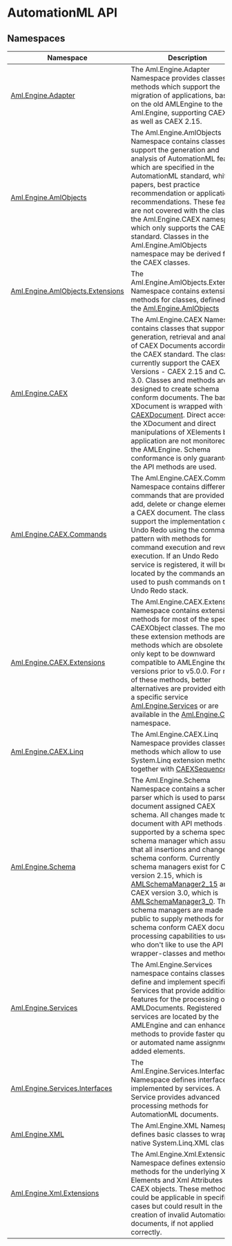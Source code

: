 AutomationML API
================


Namespaces
----------

Namespace                             | Description                                                                                                                                                                                                                                                                                                                                                                                                                                                                                                                                                                                                                     
------------------------------------- | ------------------------------------------------------------------------------------------------------------------------------------------------------------------------------------------------------------------------------------------------------------------------------------------------------------------------------------------------------------------------------------------------------------------------------------------------------------------------------------------------------------------------------------------------------------------------------------------------------------------------------- 
[Aml.Engine.Adapter][1]               | The Aml.Engine.Adapter Namespace provides classes and methods which support the migration of applications, based on the old AMLEngine to the new Aml.Engine, supporting CAEX 3.0 as well as CAEX 2.15.                                                                                                                                                                                                                                                                                                                                                                                                                          
[Aml.Engine.AmlObjects][2]            | The Aml.Engine.AmlObjects Namespace contains classes that support the generation and analysis of AutomationML features which are specified in the AutomationML standard, white-papers, best practice recommendation or application recommendations. These features are not covered with the classes in the Aml.Engine.CAEX namespace, which only supports the CAEX standard. Classes in the Aml.Engine.AmlObjects namespace may be derived from the CAEX classes.                                                                                                                                                               
[Aml.Engine.AmlObjects.Extensions][3] | The Aml.Engine.AmlObjects.Extensions Namespace contains extension methods for classes, defined in the [Aml.Engine.AmlObjects][2]                                                                                                                                                                                                                                                                                                                                                                                                                                                                                                
[Aml.Engine.CAEX][4]                  | The Aml.Engine.CAEX Namespace contains classes that support the generation, retrieval and analysis of CAEX Documents according to the CAEX standard. The classes currently support the CAEX Versions - CAEX 2.15 and CAEX 3.0. Classes and methods are designed to create schema conform documents. The basic XDocument is wrapped with the [CAEXDocument][5]. Direct access to the XDocument and direct manipulations of XElements by an application are not monitored by the AMLEngine. Schema conformance is only guaranteed if the API methods are used.                                                                    
[Aml.Engine.CAEX.Commands][6]         | The Aml.Engine.CAEX.Commands Namespace contains different commands that are provided to add, delete or change elements in a CAEX document. The classes support the implementation of Undo Redo using the command pattern with methods for command execution and reverse execution. If an Undo Redo service is registered, it will be located by the commands and used to push commands on the Undo Redo stack.                                                                                                                                                                                                                  
[Aml.Engine.CAEX.Extensions][7]       | The Aml.Engine.CAEX.Extensions Namespace contains extension methods for most of the specific CAEXObject classes. The most of these extension methods are methods which are obsolete and only kept to be downward compatible to AMLEngine the versions prior to v5.0.0. For most of these methods, better alternatives are provided either via a specific service [Aml.Engine.Services][8] or are available in the [Aml.Engine.CAEX][4] namespace.                                                                                                                                                                               
[Aml.Engine.CAEX.Linq][9]             | The Aml.Engine.CAEX.Linq Namespace provides classes and methods which allow to use System.Linq extension methods together with [CAEXSequence&lt;T>][10].                                                                                                                                                                                                                                                                                                                                                                                                                                                                        
[Aml.Engine.Schema][11]               | The Aml.Engine.Schema Namespace contains a schema parser which is used to parse the document assigned CAEX schema. All changes made to a document with API methods are supported by a schema specific schema manager which assures, that all insertions and changes are schema conform. Currently schema managers exist for CAEX version 2.15, which is [AMLSchemaManager2_15][12] and CAEX version 3.0, which is [AMLSchemaManager3_0][13]. The schema managers are made public to supply methods for schema conform CAEX document processing capabilities to users who don't like to use the API wrapper-classes and methods. 
[Aml.Engine.Services][8]              | The Aml.Engine.Services namespace contains classes that define and implement specific Services that provide additional features for the processing of AMLDocuments. Registered services are located by the AMLEngine and can enhance API methods to provide faster queries or automated name assignment to added elements.                                                                                                                                                                                                                                                                                                      
[Aml.Engine.Services.Interfaces][14]  | The Aml.Engine.Services.Interfaces Namespace defines interfaces implemented by services. A Service provides advanced processing methods for AutomationML documents.                                                                                                                                                                                                                                                                                                                                                                                                                                                             
[Aml.Engine.XML][15]                  | The Aml.Engine.XML Namespace defines basic classes to wrap native System.Linq.XML classes                                                                                                                                                                                                                                                                                                                                                                                                                                                                                                                                       
[Aml.Engine.Xml.Extensions][16]       | The Aml.Engine.Xml.Extensions Namespace defines extensions methods for the underlying Xml Elements and Xml Attributes of the CAEX objects. These methods could be applicable in specific use cases but could result in the creation of invalid AutomationML documents, if not applied correctly.                                                                                                                                                                                                                                                                                                                                

[1]: Aml.Engine.Adapter/README.md
[2]: Aml.Engine.AmlObjects/README.md
[3]: Aml.Engine.AmlObjects.Extensions/README.md
[4]: Aml.Engine.CAEX/README.md
[5]: Aml.Engine.CAEX/CAEXDocument/README.md
[6]: Aml.Engine.CAEX.Commands/README.md
[7]: Aml.Engine.CAEX.Extensions/README.md
[8]: Aml.Engine.Services/README.md
[9]: Aml.Engine.CAEX.Linq/README.md
[10]: Aml.Engine.CAEX/CAEXSequence_1/README.md
[11]: Aml.Engine.Schema/README.md
[12]: Aml.Engine.Schema/AMLSchemaManager2_15/README.md
[13]: Aml.Engine.Schema/AMLSchemaManager3_0/README.md
[14]: Aml.Engine.Services.Interfaces/README.md
[15]: Aml.Engine.XML/README.md
[16]: Aml.Engine.Xml.Extensions/README.md
[17]: https://www.automationml.org
[18]: icons/logoShade.png